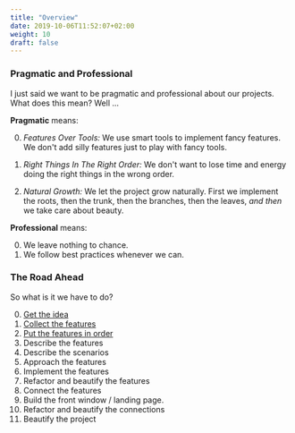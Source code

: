 ```yaml
---
title: "Overview"
date: 2019-10-06T11:52:07+02:00
weight: 10
draft: false
---
```



### Pragmatic and Professional

I just said we want to be pragmatic and professional about our projects. What does this mean? Well ...

**Pragmatic** means:

0. *Features Over Tools:* We use smart tools to implement fancy features. 
   We don't add silly features just to play with fancy tools.

0. *Right Things In The Right Order:* We don't want to lose time and energy doing the right things in the wrong order.

0. *Natural Growth:* We let the project grow naturally. First we implement the roots, then the trunk, then the branches, then the leaves, *and then* we take care about beauty.


**Professional** means:

0. We leave nothing to chance.
0. We follow best practices whenever we can.



### The Road Ahead

So what is it we have to do?


0. [Get the idea](../get-the-idea)
0. [Collect the features](../collect-features)
0. [Put the features in order](../put-features-in-order)
0. Describe the features
0. Describe the scenarios
0. Approach the features
0. Implement the features
0. Refactor and beautify the features
0. Connect the features
0. Build the front window / landing page.
0. Refactor and beautify the connections
0. Beautify the project

